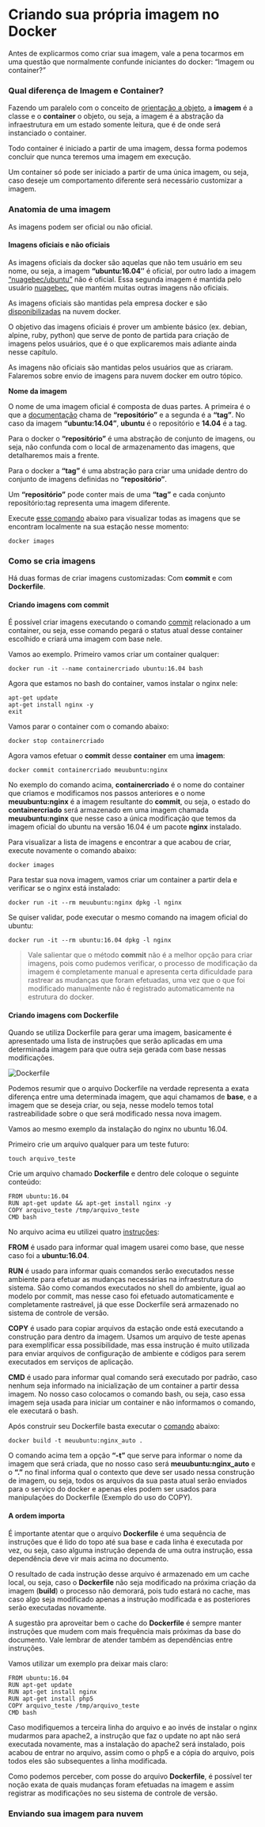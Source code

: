 # Criando sua própria imagem no Docker


Antes de explicarmos como criar sua imagem, vale a pena tocarmos em uma questão que normalmente confunde iniciantes do docker: “Imagem ou container?”

### Qual diferença de Imagem e Container?

Fazendo um paralelo com o conceito de [orientação a objeto](https://pt.wikipedia.org/wiki/Orienta%C3%A7%C3%A3o_a_objetos), a **imagem** é a classe e o **container** o objeto, ou seja, a imagem é a abstração da infraestrutura em um estado somente leitura, que é de onde será instanciado o container.

Todo container é iniciado a partir de uma imagem, dessa forma podemos concluir que nunca teremos uma imagem em execução.

Um container só pode ser iniciado a partir de uma única imagem, ou seja,  caso deseje um comportamento diferente será necessário customizar a imagem.

### Anatomia de uma imagem

As imagens podem ser oficial ou não oficial.

#### Imagens oficiais e não oficiais

As imagens oficiais da docker são aquelas que não tem usuário em seu nome, ou seja, a imagem **“ubuntu:16.04″** é oficial, por outro lado a imagem [“nuagebec/ubuntu”](https://hub.docker.com/r/nuagebec/ubuntu/) não é oficial. Essa segunda imagem é mantida pelo usuário [nuagebec](https://hub.docker.com/u/nuagebec/), que mantém muitas outras imagens não oficiais.

As imagens oficiais são mantidas pela empresa docker e são [disponibilizadas](https://hub.docker.com/explore/) na nuvem docker.

O objetivo das imagens oficiais é prover um ambiente básico (ex. debian, alpine, ruby, python) que serve de ponto de partida para criação de imagens pelos usuários, que é o que explicaremos mais adiante ainda nesse capítulo.

As imagens não oficiais são mantidas pelos usuários que as criaram. Falaremos sobre envio de imagens para nuvem docker em outro tópico.

**Nome da imagem**

O nome de uma imagem oficial é composta de duas partes. A primeira é o que a [documentação](https://docs.docker.com/engine/userguide/containers/dockerimages/) chama de **“repositório”** e a segunda é a **“tag”**. No caso da imagem **“ubuntu:14.04”**, **ubuntu** é o repositório e **14.04** é a tag.

Para o docker o **“repositório”** é uma abstração de conjunto de imagens, ou seja, não confunda com o local de armazenamento das imagens, que detalharemos mais a frente.

Para o docker a **“tag”** é uma abstração para criar uma unidade dentro do conjunto de imagens definidas no **“repositório”**.

Um **“repositório”** pode conter mais de uma **“tag”** e cada conjunto repositório:tag representa uma imagem diferente.

Execute [esse comando](https://docs.docker.com/engine/reference/commandline/images/) abaixo para visualizar todas as imagens que se encontram localmente na sua estação nesse momento:

```
docker images
```

### Como se cria imagens

Há duas formas de criar imagens customizadas: Com **commit** e com **Dockerfile**.

#### Criando imagens com commit

É possível criar imagens executando o comando [commit](https://docs.docker.com/engine/reference/commandline/commit/) relacionado a um container, ou seja, esse comando pegará o status atual desse container escolhido e criará uma imagem com base nele.

Vamos ao exemplo. Primeiro vamos criar um container qualquer:

```
docker run -it --name containercriado ubuntu:16.04 bash
```

Agora que estamos no bash do container, vamos instalar o nginx nele:

```
apt-get update
apt-get install nginx -y
exit
```

Vamos parar o container com o comando abaixo:

```
docker stop containercriado
```

Agora vamos efetuar o **commit** desse **container** em uma **imagem**:

```
docker commit containercriado meuubuntu:nginx
```

No exemplo do comando acima, **containercriado** é o nome do container que criamos e modificamos nos passos anteriores e o nome **meuubuntu:nginx** é a imagem resultante do **commit**, ou seja, o estado do **containercriado** será armazenado em uma imagem chamada **meuubuntu:nginx** que nesse caso a única modificação que temos da imagem oficial do ubuntu na versão 16.04 é um pacote **nginx** instalado.

Para visualizar a lista de imagens e encontrar a que acabou de criar, execute novamente o comando abaixo:

```
docker images
```

Para testar sua nova imagem, vamos criar um container a partir dela e verificar se o nginx está instalado:

```
docker run -it --rm meuubuntu:nginx dpkg -l nginx
```

Se quiser validar, pode executar o mesmo comando na imagem oficial do ubuntu:

```
docker run -it --rm ubuntu:16.04 dpkg -l nginx
```

> Vale salientar que o método **commit** não é a melhor opção para criar imagens, pois como pudemos verificar, o processo de modificação da imagem é completamente manual e apresenta certa dificuldade para rastrear as mudanças que foram efetuadas, uma vez que o que foi modificado manualmente não é registrado automaticamente na estrutura do docker.

#### Criando imagens com Dockerfile

Quando se utiliza Dockerfile para gerar uma imagem, basicamente é apresentado uma lista de instruções que serão aplicadas em uma determinada imagem para que outra seja gerada com base nessas modificações.

![Dockerfile](images/dockerfile.png)

Podemos resumir que o arquivo Dockerfile na verdade representa a exata diferença entre uma determinada imagem, que aqui chamamos de **base**, e a imagem que se deseja criar, ou seja, nesse modelo temos total rastreabilidade sobre o que será modificado nessa nova imagem.

Vamos ao mesmo exemplo da instalação do nginx no ubuntu 16.04.

Primeiro crie um arquivo qualquer para um teste futuro:

```
touch arquivo_teste
```

Crie um arquivo chamado **Dockerfile** e dentro dele coloque o seguinte conteúdo:

```
FROM ubuntu:16.04
RUN apt-get update && apt-get install nginx -y
COPY arquivo_teste /tmp/arquivo_teste
CMD bash
```

No arquivo acima eu utilizei quatro [instruções](https://docs.docker.com/engine/reference/builder/):

**FROM** é usado para informar qual imagem usarei como base, que nesse caso foi a **ubuntu:16.04**.

**RUN** é usado para informar quais comandos serão executados nesse ambiente para efetuar as mudanças necessárias na infraestrutura do sistema. São como comandos executados no shell do ambiente, igual ao modelo por commit, mas nesse caso foi efetuado automaticamente e completamente rastreável, já que esse Dockerfile será armazenado no sistema de controle de versão.

**COPY** é usado para copiar arquivos da estação onde está executando a construção para dentro da imagem. Usamos um arquivo de teste apenas para exemplificar essa possibilidade, mas essa instrução é muito utilizada para enviar arquivos de configuração de ambiente e códigos para serem executados em serviços de aplicação.

**CMD** é usado para informar qual comando será executado por padrão, caso nenhum seja informado na inicialização de um container a partir dessa imagem. No nosso caso colocamos o comando bash, ou seja, caso essa imagem seja usada para iniciar um container e não informamos o comando, ele executará o bash.

Após construir seu Dockerfile basta executar o [comando](https://docs.docker.com/engine/reference/commandline/build/) abaixo:

```
docker build -t meuubuntu:nginx_auto .
```

O comando acima tem a opção **“-t”** que serve para informar o nome da imagem que será criada, que no nosso caso será **meuubuntu:nginx_auto** e o **“.”** no final informa qual o contexto que deve ser usado nessa construção de imagem, ou seja, todos os arquivos da sua pasta atual serão enviados para o serviço do docker e apenas eles podem ser usados para manipulações do Dockerfile (Exemplo do uso do COPY).

#### A ordem importa

É importante atentar que o arquivo **Dockerfile** é uma sequência de instruções que é lido do topo até sua base e cada linha é executada por vez, ou seja, caso alguma instrução dependa de uma outra instrução, essa dependência deve vir mais acima no documento.

O resultado de  cada instrução desse arquivo é armazenado em um cache local, ou seja, caso o **Dockerfile** não seja modificado na próxima criação da imagem (**build**) o processo não demorará, pois tudo estará no cache, mas caso algo seja modificado apenas a instrução modificada e as posteriores serão executadas novamente.

A sugestão pra aproveitar bem o cache do **Dockerfile** é sempre manter instruções que mudem com mais frequência mais próximas da base do documento. Vale lembrar de atender também as dependências entre instruções.

Vamos utilizar um exemplo pra deixar mais claro:

```
FROM ubuntu:16.04
RUN apt-get update
RUN apt-get install nginx
RUN apt-get install php5
COPY arquivo_teste /tmp/arquivo_teste
CMD bash
```

Caso modifiquemos a terceira linha do arquivo e ao invés de instalar o nginx mudarmos para apache2, a instrução que faz o update no apt não será executada novamente, mas a instalação do apache2 será instalado, pois acabou de entrar no arquivo, assim como o php5 e a cópia do arquivo, pois todos eles são subsequentes a linha modificada.

Como podemos perceber, com posse do arquivo **Dockerfile**, é possível ter noção exata de quais mudanças foram efetuadas na imagem e assim registrar as modificações no seu sistema de controle de versão.

### Enviando sua imagem para nuvem

